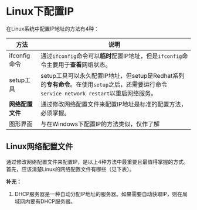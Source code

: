 # Linux下配置IP

在Linux系统中配置IP地址的方法有4种：

| 方法 | 说明 |
| -- | -- |
| ifconfig命令 | 通过```ifconfig```命令可以**临时**配置IP地址，但是```ifconfig```命令主要用于**查看**网络状态。 |
| setup工具 | setup工具可以永久配置IP地址，但setup是Redhat系列的**专有命令**。在使用```setup```之后，还需要运行命令```service network restart```以重启网络服务。 |
| **网络配置文件** | 通过修改网络配置文件来配置IP地址是标准的配置方法，必须掌握。 |
| 图形界面 | 与在Windows下配置IP的方法类似，仅作了解 |

## Linux网络配置文件

通过修改网络配置文件来配置IP，是以上4种方法中最重要且最值得掌握的方式。
首先，应该清楚Linux的网络配置文件有哪些（见下表）。

**补充：**
1. DHCP服务器是一种自动分配IP地址的服务器。如果需要自动获取IP，则在局域网内要有DHCP服务器。

